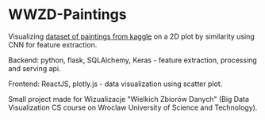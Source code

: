 # WWZD-Paintings

Visualizing [dataset of paintings from kaggle](https://www.kaggle.com/datasets/ipythonx/wikiart-gangogh-creating-art-gan?fbclid=IwAR2MXs-39P0JJ2QzQLBCvLQRC89dIfcMWrNBz-gFCbJSuFDW4hRo4OrZXoo) on a 2D plot by similarity using CNN for feature extraction.

Backend: python, flask, SQLAlchemy, Keras - feature extraction, processing and serving api.

Frontend: ReactJS, plotly.js - data visualization using scatter plot.

Small project made for Wizualizacje "Wielkich Zbiorów Danych" (Big Data Visualization CS course on Wroclaw University of Science and Technology).

